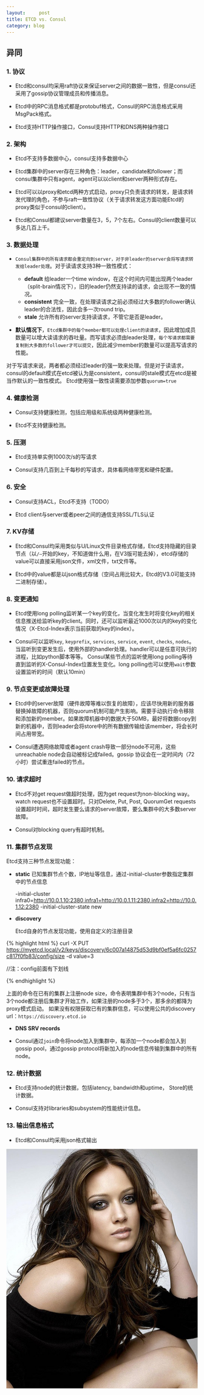 ```yaml
---
layout:     post
title: ETCD vs. Consul
category: blog 
---
```


## 异同

### 1. 协议
+ Etcd和consul均采用raft协议来保证server之间的数据一致性，但是consul还采用了gossip协议管理成员和传播消息。

+ Etcd中的RPC消息格式都是protobuf格式，Consul的RPC消息格式采用MsgPack格式。

+ Etcd支持HTTP操作接口，Consul支持HTTP和DNS两种操作接口

### 2. 架构
+ Etcd不支持多数据中心，<!-- more -->consul支持多数据中心

+ Etcd集群中的server存在三种角色：leader，candidate和follower；而consul集群中只有agent，agent可以以client和server两种形式存在。

+ Etcd可以以proxy和etcd两种方式启动，proxy只负责请求的转发，是请求转发代理的角色，不参与raft一致性协议（关于请求转发这方面功能Etcd的proxy类似于consul的client）。

+ Etcd和Consul都建议server数量在3，5，7个左右。Consul的client数量可以多达几百上千。

### 3. 数据处理
+ `Consul集群中的所有请求都会重定向到server，对于非leader的server会将写请求转发给leader处理`。对于读请求支持3种一致性模式：
	+ **default**
	给leader一个time window，在这个时间内可能出现两个leader（split-brain情况下），旧的leader仍然支持读的请求，会出现不一致的情况。
	+ **consistent**
	完全一致，在处理读请求之前必须经过大多数的follower确认leader的合法性，因此会多一次round trip。
	+ **stale**
	允许所有的server支持读请求，不管它是否是leader。
	
+ **默认情况下**，`Etcd集群中的每个member都可以处理client的读请求`，因此增加成员数量可以增大读请求的吞吐量。而写请求必须由leader处理，`每个写请求都需要复制到大多数的follower才可以提交`，因此减少member的数量可以提高写请求的性能。

对于写请求来说，两者都必须经过leader的强一致来处理。但是对于读请求，consul的default模式在etcd被认为是consistent，consul的stale模式在etcd是被当作默认的一致性模式。
Etcd使用强一致性读需要添加参数`quorum=true`

### 4. 健康检测
+ Consul支持健康检测，包括应用级和系统级两种健康检测。

+ Etcd不支持健康检测。

### 5.  压测
+ Etcd支持单实例1000次/s的写请求

+ Consul支持几百到上千每秒的写请求，具体看网络带宽和硬件配置。


### 6. 安全
+ Consul支持ACL，Etcd不支持（TODO）

+ Etcd client与server或者peer之间的通信支持SSL/TLS认证


### 7. KV存储
+ Etcd和Consul均采用类似与U/Linux文件目录格式存储，Etcd支持隐藏的目录节点（以`/—`开始的key，不知道做什么用，在V3版可能去掉），etcd存储的value可以直接采用json文件，xml文件，txt文件等。

+ Etcd中的value都是以json格式存储（空间占用比较大，Etcd的V3.0可能支持二进制存储）。 


### 8. 变更通知
+ Etcd使用long polling监听某一个key的变化，当变化发生时将变化key的相关信息推送给监听key的client。同时，还可以监听最近1000次以内的key的变化情况（X-Etcd-Index表示当前获取的key的index）。

+ Consul可以监听`key`, `keyprefix`, `services`, `service`, `event`, `checks`, `nodes`。当监听到变更发生后，使用外部的handler处理。handler可以是任意可执行的进程，比如python脚本等等。
Consul某些节点的监听使用long polling等待直到监听的X-Consul-Index位置发生变化。long polling也可以使用`wait`参数设置监听的时间（默认10min）

### 9. 节点变更或故障处理
+ Etcd中的server故障（硬件故障等难以恢复的故障），应该尽快用新的服务器替换掉故障的机器，否则quorum机制可能产生影响。需要手动执行命令移除和添加新的member。如果故障机器中的数据大于50MB，最好将数据copy到新的机器中，否则leader会将store中的所有数据传输给该member，将会长时间占用带宽。

+ Consul遭遇网络故障或者agent crash导致一部分node不可用，这些unreachable node会自动被标记成failed。gossip 协议会在一定时间内（72小时）尝试重连failed的节点。


### 10. 请求超时
+ Etcd不对get request做超时处理，因为get request为non-blocking way。watch request也不设置超时。只对Delete, Put, Post, QuorumGet requests设置超时时间，超时发生要么请求的server故障，要么集群中的大多数server故障。

+ Consul对blocking query有超时机制。

### 11. 集群节点发现

Etcd支持三种节点发现功能：

  + **static**
	已知集群节点个数，IP地址等信息，通过-initial-cluster参数指定集群中的节点信息

	-initial-cluster infra0=http://10.0.1.10:2380,infra1=http://10.0.1.11:2380,infra2=http://10.0.1.12:2380 -initial-cluster-state new
	
  + **discovery**

	Etcd自身的节点发现功能，使用自定义的注册目录

{% highlight html %}
   	 curl -X PUT https://myetcd.local/v2/keys/discovery/6c007a14875d53d9bf0ef5a6fc0257c817f0fb83/config/size -d value=3

//注：config前面有下划线

{% endhighlight %}

  上面的命令在已有的集群上注册node size，命令表明集群中有3个node，只有当3个node都注册后集群才开始工作，如果注册的node多于3个，那多余的都降为proxy模式启动。
    如果没有权限获取已有的集群信息，可以使用公共的discovery url：`https://discovery.etcd.io`
	  
   + **DNS SRV records**

+ Consul通过`join`命令将node加入到集群中，每添加一个node都会加入到gossip pool，通过gossip protocol将新加入的node信息传输到集群中的所有node。


### 12. 统计数据
+ Etcd支持node的统计数据，包括latency, bandwidth和uptime， Store的统计数据。

+ Consul支持对libraries和subsystem的性能统计信息。

### 13. 输出信息格式
+ Etcd和Consul均采用json格式输出

![etcd](/images/etcd/etcd.jpg)

